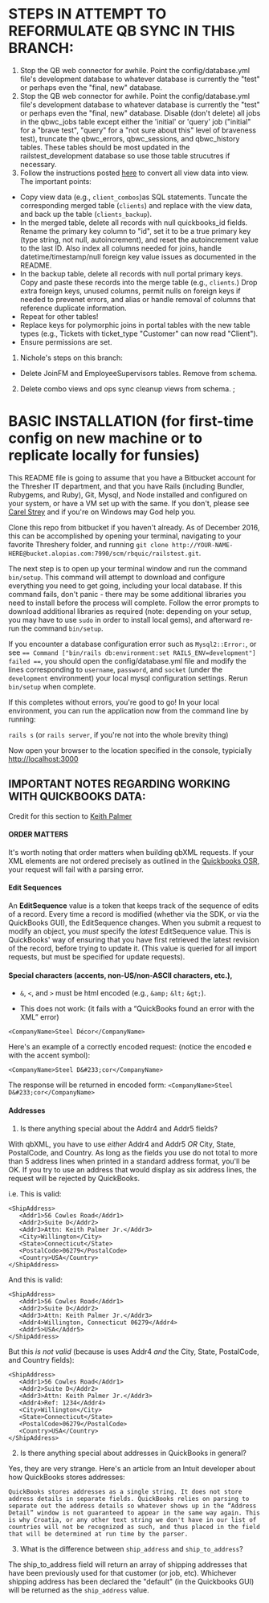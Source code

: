 # STEPS IN ATTEMPT TO REFORMULATE QB SYNC IN THIS BRANCH:

1. Stop the QB web connector for awhile. Point the config/database.yml file's development database to whatever database is currently the "test" or perhaps even the "final, new" database. 
2. Stop the QB web connector for awhile. Point the config/database.yml file's development database to whatever database is currently the "test" or perhaps even the "final, new" database. Disable (don't delete) all jobs in the qbwc_jobs table except either the 'initial' or 'query' job ("initial" for a "brave test", "query" for a "not sure about this" level of braveness test), truncate the qbwc_errors, qbwc_sessions, and qbwc_history tables. These tables should be most updated in the railstest_development database so use those table strucutres if necessary.
2. Follow the instructions posted [here](http://bucket.alopias.com:7990/projects/WSS/repos/portal/browse/Login/include/Class/models/README.md?at=refs%2Fheads%2Ffeature%2FnewCompanyDisplay) to convert all view data into view. The important points:
  * Copy view data (e.g., `client_combos`)as SQL statements. Tuncate the corresponding merged table (`clients`) and replace with the view data, and back up the table (`clients_backup`).   
  * In the merged table, delete all records with null quickbooks_id fields. Rename the primary key column to "id", set it to be a true primary key (type string, not null, autoincrement), and reset the autoincrement value to the last ID. Also index all columns needed for joins, handle datetime/timestamp/null foreign key value issues as documented in the README. 
  * In the backup table, delete all records with null portal primary keys. Copy and paste these records into the merge table (e.g., `clients`.)  Drop extra foreign keys, unused columns, permit nulls on foreign keys if needed to prevenet errors, and alias or handle removal of columns that reference duplicate information.
  * Repeat for other tables!
  * Replace keys for polymorphic joins in portal tables with the new table types (e.g., Tickets with ticket_type "Customer" can now read "Client").
  * Ensure permissions are set.

1. Nichole's steps on this branch:
- Delete JoinFM and EmployeeSupervisors tables. Remove from schema.
2. Delete combo views and ops sync cleanup views from schema.
;






# BASIC INSTALLATION (for first-time config on new machine or to replicate locally for funsies)

This README file is going to assume that you have a Bitbucket account for the Thresher IT department, and that you have Rails (including Bundler, Rubygems, and Ruby), Git, Mysql, and Node installed and configured on your system, or have a VM set up with the same.  If you don't, please see [Carel Strey](cstrey@alopias.com) and if you're on Windows may God help you.

Clone this repo from bitbucket if you haven't already. As of December 2016, this can be accomplished by opening your terminal, navigating to your favorite Threshery folder, and running `git clone http://YOUR-NAME-HERE@bucket.alopias.com:7990/scm/rbquic/railstest.git`.

The next step is to open up your terminal window and run the command `bin/setup`.  This command will attempt to download and configure everything you need to get going, including your local database.  If this command fails, don't panic - there may be some additional libraries you need to install before the process will complete. Follow the error prompts to download additional libraries as required (note: depending on your setup, you may have to use `sudo` in order to install local gems), and afterward re-run the command `bin/setup`.

If you encounter a database configuration error such as `Mysql2::Error:`, or see `== Command ["bin/rails db:environment:set RAILS_ENV=development"] failed ==`, you should open the config/database.yml file and modify the lines corresponding to `username`, `password`, and `socket` (under the `development` environment) your local mysql configuration settings.  Rerun `bin/setup` when complete.

If this completes without errors, you're good to go! In your local environment, you can run the application now from the command line by running:

  `rails s` (or `rails server`, if you're not into the whole brevity thing)

Now open your browser to the location specified in the console, typicially [http://localhost:3000](http://localhost:3000)


## IMPORTANT NOTES REGARDING WORKING WITH QUICKBOOKS DATA:
Credit for this section to [Keith Palmer](http://wiki.consolibyte.com/wiki/doku.php/quickbooks_qbxml_questions#how_does_qbxml_handle_special_characters_accents_non-us_non-ascii_characters_etc)

#### ORDER MATTERS
It's worth noting that order matters when building qbXML requests. If your XML elements are not ordered precisely as outlined in the [Quickbooks OSR](https://developer-static.intuit.com/qbsdk-current/common/newosr/index.html), your request will fail with a parsing error.

#### Edit Sequences
 An __EditSequence__ value is a token that keeps track of the sequence of edits of a record. Every time a record is modified (whether via the SDK, or via the QuickBooks GUI), the EditSequence changes. When you submit a request to modify an object, you *must* specify the *latest* EditSequence value. This is QuickBooks' way of ensuring that you have first retrieved the latest revision of the record, before trying to update it.  (This value is queried for all import requests, but must be specified for update requests).

#### Special characters (accents, non-US/non-ASCII characters, etc.),

  * `&`, `<`, and `>` must be html encoded (e.g., `&amp;` `&lt;` `&gt;`).

  * This does not work: (it fails with a “QuickBooks found an error with the XML” error)
  ```
  <CompanyName>Steel Décor</CompanyName>
  ```
  Here's an example of a correctly encoded request: (notice the encoded e with the accent symbol):
```
<CompanyName>Steel D&#233;cor</CompanyName>
```
 The response will be returned in encoded form: `<CompanyName>Steel D&#233;cor</CompanyName>`

#### Addresses

1. Is there anything special about the Addr4 and Addr5 fields?

With qbXML, you have to use *either* Addr4 and Addr5 *OR* City, State, PostalCode, and Country. As long as the fields you use do not total to more than 5 address lines when printed in a standard address format, you'll be OK. If you try to use an address that would display as six address lines, the request will be rejected by QuickBooks.

i.e. This is valid:

```
<ShipAddress>
   <Addr1>56 Cowles Road</Addr1>
   <Addr2>Suite D</Addr2>
   <Addr3>Attn: Keith Palmer Jr.</Addr3>
   <City>Willington</City>
   <State>Connecticut</State>
   <PostalCode>06279</PostalCode>
   <Country>USA</Country>
</ShipAddress>
```

And this is valid:

```
<ShipAddress>
   <Addr1>56 Cowles Road</Addr1>
   <Addr2>Suite D</Addr2>
   <Addr3>Attn: Keith Palmer Jr.</Addr3>
   <Addr4>Willington, Connecticut 06279</Addr4>
   <Addr5>USA</Addr5>
</ShipAddress>
```

But this *is not valid* (because is uses Addr4 *and* the City, State, PostalCode, and Country fields):

```
<ShipAddress>
   <Addr1>56 Cowles Road</Addr1>
   <Addr2>Suite D</Addr2>
   <Addr3>Attn: Keith Palmer Jr.</Addr3>
   <Addr4>Ref: 1234</Addr4>
   <City>Willington</City>
   <State>Connecticut</State>
   <PostalCode>06279</PostalCode>
   <Country>USA</Country>
</ShipAddress>
```

2. Is there anything special about addresses in QuickBooks in general?

Yes, they are very strange. Here's an article from an Intuit developer about how QuickBooks stores addresses:
```
QuickBooks stores addresses as a single string. It does not store address details in separate fields. QuickBooks relies on parsing to separate out the address details so whatever shows up in the “Address Detail” window is not guaranteed to appear in the same way again. This is why Croatia, or any other text string we don't have in our list of countries will not be recognized as such, and thus placed in the field that will be determined at run time by the parser.
```

3. What is the difference between `ship_address` and `ship_to_address`?

The ship_to_address field will return an array of shipping addresses that have been previously used for that customer (or job, etc).  Whichever shipping address has been declared the "default" (in the Quickbooks GUI) will be returned as the `ship_address` value.

